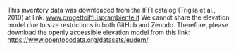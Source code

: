 This inventory data was downloaded from the IFFI catalog (Trigila et al., 2010) at link: www.progettoiffi.isprambiente.it
We cannot share the elevation model due to size restrictions in both GitHub and Zenodo. Therefore, please download the openly accessible elevation model from this link: https://www.opentopodata.org/datasets/eudem/
